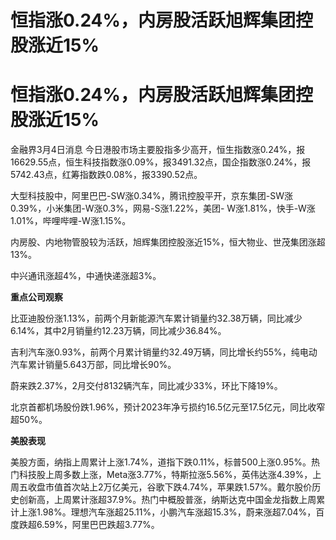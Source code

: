 # 恒指涨0.24%，内房股活跃旭辉集团控股涨近15%

# 恒指涨0.24%，内房股活跃旭辉集团控股涨近15%

金融界3月4日消息
今日港股市场主要股指多少高开，恒生指数涨0.24%，报16629.55点，恒生科技指数涨0.09%，报3491.32点，国企指数涨0.24%，报5742.43点，红筹指数跌0.08%，报3390.52点。

大型科技股中，阿里巴巴-SW涨0.34%，腾讯控股平开，京东集团-SW涨0.39%，小米集团-W涨0.3%，网易-S涨1.22%，美团-
W涨1.81%，快手-W涨1.01%，哔哩哔哩-W涨1.15%。

内房股、内地物管股较为活跃，旭辉集团控股涨近15%，恒大物业、世茂集团涨超13%。

中兴通讯涨超4%，中通快递涨超3%。

**重点公司观察**

比亚迪股份涨1.13%，前两个月新能源汽车累计销量约32.38万辆，同比减少6.14%，其中2月销量约12.23万辆，同比减少36.84%。

吉利汽车涨0.93%，前两个月累计销量约32.49万辆，同比增长约55%，纯电动汽车累计销量5.643万部，同比增长90%。

蔚来跌2.37%，2月交付8132辆汽车，同比减少33%，环比下降19%。

北京首都机场股份跌1.96%，预计2023年净亏损约16.5亿元至17.5亿元，同比收窄超50%。

**美股表现**

美股方面，纳指上周累计上涨1.74%，道指下跌0.11%，标普500上涨0.95%。热门科技股上周多数上涨，Meta涨3.77%，特斯拉涨5.56%，英伟达涨4.39%，上周五收盘市值首次站上2万亿美元，谷歌下跌4.74%，苹果跌1.57%。戴尔股价历史创新高，上周累计涨超37.9%。热门中概股普涨，纳斯达克中国金龙指数上周累计上涨1.98%。理想汽车涨超25.11%，小鹏汽车涨超15.3%，蔚来涨超7.04%，百度跌超6.59%，阿里巴巴跌超3.77%。


